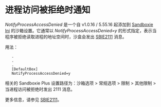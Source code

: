 # 进程访问被拒绝时通知

_NotifyProcessAccessDenied_ 是一个自 v1.0.16 / 5.55.16 起添加到 [Sandboxie Ini](SandboxieIni.md) 的沙箱设置。它通常以 _NotifyProcessAccessDenied=y_ 的形式指定，表示当程序被拒绝读取进程的地址空间时，沙盒会发出 [SBIE2111](SBIE2111.md) 消息。

用法：
```
   .
   .
   .
   [DefaultBox]
   NotifyProcessAccessDenied=y
```

相关的 Sandboxie Plus 设置路径为：沙箱选项 > 常规选项 > 限制 > 其他限制 > 当进程访问被拒绝时发出 2111 消息。

更多信息，请参见 [SBIE2111](SBIE2111.md)。